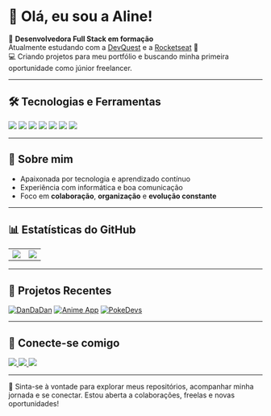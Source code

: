 # 👋 Olá, eu sou a Aline!

🌱 **Desenvolvedora Full Stack em formação**  
Atualmente estudando com a [DevQuest](https://devquest.com.br) e a [Rocketseat](https://www.rocketseat.com.br) 🚀  
💻 Criando projetos para meu portfólio e buscando minha primeira oportunidade como júnior freelancer.

---

## 🛠 Tecnologias e Ferramentas

<p align="left">
  <img src="https://img.shields.io/badge/HTML5-E34F26?style=for-the-badge&logo=html5&logoColor=white" />
  <img src="https://img.shields.io/badge/CSS3-1572B6?style=for-the-badge&logo=css3&logoColor=white" />
  <img src="https://img.shields.io/badge/JavaScript-F7DF1E?style=for-the-badge&logo=javascript&logoColor=black" />
  <img src="https://img.shields.io/badge/React-61DAFB?style=for-the-badge&logo=react&logoColor=white" />
  <img src="https://img.shields.io/badge/TypeScript-3178C6?style=for-the-badge&logo=typescript&logoColor=white" />
  <img src="https://img.shields.io/badge/Node.js-339933?style=for-the-badge&logo=node.js&logoColor=white" />
  <img src="https://img.shields.io/badge/Git-F05032?style=for-the-badge&logo=git&logoColor=white" />
</p>

---

## 📌 Sobre mim

- Apaixonada por tecnologia e aprendizado contínuo  
- Experiência com informática e boa comunicação  
- Foco em **colaboração**, **organização** e **evolução constante**

---

## 📊 Estatísticas do GitHub

<p align="center">
  <table>
    <tr>
      <td>
       <img src="https://github-readme-stats.vercel.app/api?username=devseravali&show_icons=true&theme=dark&count_private=true" />
      </td>
      <td>
        <img src="https://github-readme-stats.vercel.app/api/top-langs/?username=devseravali&layout=compact&theme=dark&langs_count=10" />
      </td>
    </tr>
  </table>
</p>

---

## 🌟 Projetos Recentes

[![DanDaDan](https://img.shields.io/badge/DanDaDan-lightblue?style=for-the-badge)](https://github.com/devseravali/dan-da-dan-card)
[![Anime App](https://img.shields.io/badge/Anime%20App-purple?style=for-the-badge)](https://github.com/devseravali/projeto-anime-app)
[![PokeDevs](https://img.shields.io/badge/PokeDevs-red?style=for-the-badge)](https://github.com/devseravali/projeto-pokedevs)

---

## 🔗 Conecte-se comigo

<p align="left">
  <a href="https://www.linkedin.com/in/dev-seravali/">
    <img src="https://img.shields.io/badge/-LinkedIn-0A66C2?style=for-the-badge&logo=linkedin&logoColor=white" />
  </a>
  <a href="https://github.com/devseravali">
    <img src="https://img.shields.io/badge/-GitHub-333?style=for-the-badge&logo=github&logoColor=white" />
  </a>
  <a href="https://www.youtube.com/@DevSeravali">
    <img src="https://img.shields.io/badge/-YouTube-FF0000?style=for-the-badge&logo=youtube&logoColor=white" />
  </a>
</p>

---

💬 Sinta-se à vontade para explorar meus repositórios, acompanhar minha jornada e se conectar. Estou aberta a colaborações, freelas e novas oportunidades!
